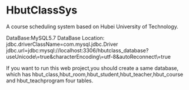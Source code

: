 # HbutClassSys
A course scheduling system based on Hubei University of Technology.

DataBase:MySQL5.7
DataBase Location:
	jdbc.driverClassName=com.mysql.jdbc.Driver
	jdbc.url=jdbc\:mysql\://localhost\:3306/hbutclass_database?useUnicode\\\=true&characterEncoding\\\=utf-8&autoReconnect\\\=true

If you want to run this web project,you should create a same database,
which has hbut_class,hbut_room,hbut_student,hbut_teacher,hbut_course and hbut_teachprogram four tables.
